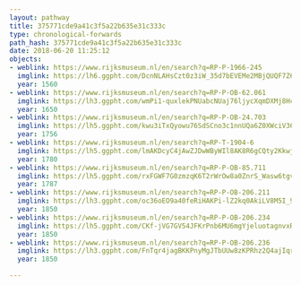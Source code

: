 ```yaml
---
layout: pathway
title: 375771cde9a41c3f5a22b635e31c333c
type: chronological-forwards
path_hash: 375771cde9a41c3f5a22b635e31c333c
date: 2018-06-20 11:25:12
objects:
- weblink: https://www.rijksmuseum.nl/en/search?q=RP-P-1966-245
  imglink: https://lh6.ggpht.com/DcnNLAHsCzt0z3iW_35d7bEVEMe2MBjQUQF7Z6gbpOX-YlrTar3KKp02jcpC7Yg9rMoUugdUD7tPxPSuS7Cx_YypLcM=s200
  year: 1560
- weblink: https://www.rijksmuseum.nl/en/search?q=RP-P-OB-62.061
  imglink: https://lh3.ggpht.com/wmPi1-quxlekPNUabcNUaj76ljycXqmDXMj8Hc27DI6MMuE7D5lmubU8CXf6DvfF1zTj4P8pG9LlYLratjzACZQVTVk=s200
  year: 1650
- weblink: https://www.rijksmuseum.nl/en/search?q=RP-P-OB-24.703
  imglink: https://lh5.ggpht.com/kwu3iTxQyowu76SdSCno3c1nnUQa6Z0XWciV361MM9X79Q3-sNk_9GQ4eoZesq-0OiECEbk664tbe_NYW1Bqa4v7ivE=s200
  year: 1756
- weblink: https://www.rijksmuseum.nl/en/search?q=RP-T-1904-6
  imglink: https://lh5.ggpht.com/lmAKDcyC4jAwZJDwWByWIl8AK8R6gCQty2KkwjDijFJccZGk9GzblqbLSscbK5oABUNwF_opCMb_NuS_1Y5J9ATvTA=s200
  year: 1780
- weblink: https://www.rijksmuseum.nl/en/search?q=RP-P-OB-85.711
  imglink: https://lh5.ggpht.com/rxFGWF7G0zmzqK6T2rWrOw8a0ZnrS_Wasw6tgvzfl4_1wIeaOI1Gp-ttmqfTWpsDhZkcb6w-MTo6NQLUgZ7P6l19rBE=s200
  year: 1787
- weblink: https://www.rijksmuseum.nl/en/search?q=RP-P-OB-206.211
  imglink: https://lh3.ggpht.com/oc36oEO9a40feRiHAKPi-lZ2kq0AkiLV8M5I_9R-Xt2Pp2ABGEoB3j_ED9YhDAGC856J4Rpkfr9Wwp6Q8AMuqgMVbEo=s200
  year: 1850
- weblink: https://www.rijksmuseum.nl/en/search?q=RP-P-OB-206.234
  imglink: https://lh5.ggpht.com/CKf-jVG7GV54JFKrPnb6MU6mgYjeluotagnvxRqLibbktzqxyuL0Yy3t10eizsWnrgrnvP-S484xrRYA4VatLKAGEhVg=s200
  year: 1850
- weblink: https://www.rijksmuseum.nl/en/search?q=RP-P-OB-206.236
  imglink: https://lh3.ggpht.com/FnTqr4jagBKKPnyMgJTbUUw8zKPRhz2Q4ajIqrRk0LwcHYuLmh3SGiGTui0RKaGINGj-p1CbiJrF28Hn0F39nGPFVDg=s200
  year: 1850

---
```

